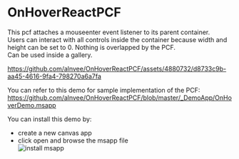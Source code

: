 # OnHoverReactPCF
This pcf attaches a mouseenter event listener to its parent container.  
Users can interact with all controls inside the container because width and height can be set to 0. Nothing is overlapped by the PCF.  
Can be used inside a gallery.  

https://github.com/alnvee/OnHoverReactPCF/assets/4880732/d8733c9b-aa45-4616-9fa4-798270a6a7fa

You can refer to this demo for sample implementation of the PCF:  
https://github.com/alnvee/OnHoverReactPCF/blob/master/_DemoApp/OnHoverDemo.msapp

You can install this demo by:  
- create a new canvas app  
- click open and browse the msapp file  
![install msapp](https://github.com/alnvee/OnHoverReactPCF/assets/4880732/be7bd656-6a0d-4339-aa2f-9072c128c799)
